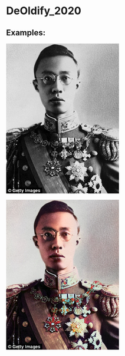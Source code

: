 # DeOldify_2020

## Examples:
![Original PU YI](https://github.com/thomashsia/DeOldify_2020/blob/master/China%20Qing%20Pictures/PU%20YI%202.jpg?raw=true)

![Colourised PU YI](https://github.com/thomashsia/DeOldify_2020/blob/master/China%20Qing%20Pictures/output_PU%20YI%202.jpg?raw=true)
